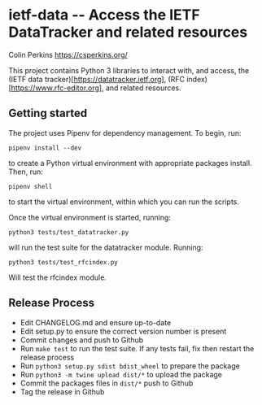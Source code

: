 ietf-data -- Access the IETF DataTracker and related resources
==============================================================

  Colin Perkins
  https://csperkins.org/

  This project contains Python 3 libraries to interact with, and
  access, the (IETF data tracker)[https://datatracker.ietf.org], 
  (RFC index)[https://www.rfc-editor.org], and related resources.



Getting started
---------------

  The project uses Pipenv for dependency management. To begin, run:
  ```~~~~~~~~
  pipenv install --dev
  ```
  to create a Python virtual environment with appropriate packages install.
  Then, run:
  ```~~~~~~~~
  pipenv shell
  ```
  to start the virtual environment, within which you can run the scripts.

  Once the virtual environment is started, running:
  ```~~~~~~~~
  python3 tests/test_datatracker.py 
  ```
  will run the test suite for the datatracker module. Running:
  ```~~~~~~~~
  python3 tests/test_rfcindex.py
  ```
  Will test the rfcindex module.



Release Process
---------------

- Edit CHANGELOG.md and ensure up-to-date
- Edit setup.py to ensure the correct version number is present
- Commit changes and push to Github
- Run `make test` to run the test suite. If any tests fail, fix then
  restart the release process
- Run `python3 setup.py sdist bdist_wheel` to prepare the package
- Run `python3 -m twine upload dist/*` to upload the package
- Commit the packages files in `dist/*` push to Github
- Tag the release in Github



